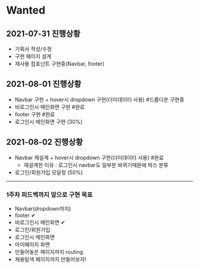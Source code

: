 # Wanted  
## 2021-07-31 진행상황  
- 기획서 작성/수정  
- 구현 페이지 설계  
- 재사용 컴포넌트 구현중(Navbar, footer)  
  
## 2021-08-01 진행상황  
- Navbar 구현 + hover시 dropdown 구현(더미데이터 사용) #드롭다운 구현중  
- 비로그인시 메인화면 구현  #완료
- footer 구현 #완료  
- 로그인시 메인화면 구현 (30%)  
  

## 2021-08-02 진행상황  
- Navbar 재설계 + hover시 dropdown 구현(더미데이터 사용) #완료  
    - 재설계한 이유 : 로그인시 navbar도 일부분 바뀌기때문에 박스 분류    
- 로그인/회원가입 모달창 (50%)  

---  
### 1주차 피드백까지 앞으로 구현 목표
- Navbar(dropdown까지)  
- footer ✔  
- 비로그인시 메인화면 ✔
- 로그인/회원가입  
- 로그인시 메인화면  
- 마이페이지 화면  
- 만들어놓은 페이지까지 routing  
- 채용탐색 페이지까지 만들어보자!  